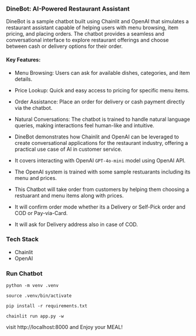 ### DineBot: AI-Powered Restaurant Assistant

DineBot is a sample chatbot built using Chainlit and OpenAI that simulates a restaurant assistant capable of helping users with menu browsing, item pricing, and placing orders. The chatbot provides a seamless and conversational interface to explore restaurant offerings and choose between cash or delivery options for their order.

#### Key Features:
* Menu Browsing: Users can ask for available dishes, categories, and item details.
* Price Lookup: Quick and easy access to pricing for specific menu items.
* Order Assistance: Place an order for delivery or cash payment directly via the chatbot.
* Natural Conversations: The chatbot is trained to handle natural language queries, making interactions feel human-like and intuitive.
* DineBot demonstrates how Chainlit and OpenAI can be leveraged to create conversational applications for the restaurant industry, offering a practical use case of AI in customer service.

* It covers interacting with OpenAI `GPT-4o-mini` model using OpenAI API.
* The OpenAI system is trained with some sample restuarants including its menu and prices.
* This Chatbot will take order from customers by helping them choosing a restuarant and menu items along with prices.
* It will confirm order mode whether its a Delivery or Self-Pick order and COD or Pay-via-Card.
* It will ask for Delivery address also in case of COD.


### Tech Stack

* Chainlit
* OpenAI


### Run Chatbot
```
python -m venv .venv
```

```
source .venv/bin/activate
```

```
pip install -r requirements.txt
```

```
chainlit run app.py -w
```

visit http://localhost:8000 and Enjoy your MEAL!

